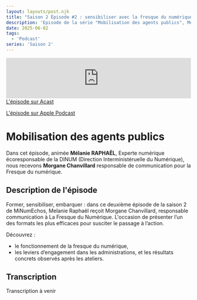 ```yaml
---
layout: layouts/post.njk
title: "Saison 2 Épisode #2 : sensibiliser avec la fresque du numérique"
description: 'Episode de la série "Mobilisation des agents publics", Mélanie Raphaël reçoit Morgane Chanvillard, responsable de communication de la Fresque du Numérique'
date: 2025-06-02
tags:
  - 'Podcast'
series: 'Saison 2'
---
```

<!-- intégration Acast -->
<iframe src="https://embed.acast.com/$/669e18c83847f8c1a590bc69/6830b6729cad4906be99dc74?" frameBorder="0" width="100%" height="110px" allow="autoplay"></iframe>
</br>
<!-- Lien Acast -->
<a class="fr-link fr-icon-arrow-right-line fr-link--icon-right" href="https://shows.acast.com/minumeco-initiatives-pour-un-numerique-ecoresponsable/episodes/6830b6729cad4906be99dc74">L'épisode sur Acast</a>

</br>

<!-- Lien Apple Podcast -->
<a class="fr-link fr-icon-arrow-right-line fr-link--icon-right" href="https://podcasts.apple.com/fr/podcast/minumechos-mobilisation-des-agents-publics/id1759375669?i=1000709876713">L'épisode sur Apple Podcast</a>


<!-- légende du podcast-->

# Mobilisation des agents publics

Dans cet épisode, animée **Mélanie RAPHAËL**, Experte numérique écoresponsable de la DINUM (Direction Interministéruelle du Numérique), nous recevons **Morgane Chanvillard** responsable de communication pour la Fresque du numérique.

## Description de l'épisode

Former, sensibiliser, embarquer : dans ce deuxième épisode de la saison 2 de MiNumEchos, Melanie Raphaël reçoit Morgane Chanvillard, responsable communication à La Fresque du Numérique.
L'occasion de présenter l’un des formats les plus efficaces pour susciter le passage à l’action.

Découvrez : 
* le fonctionnement de la fresque du numérique,
* les leviers d’engagement dans les administrations, et les résultats concrets observés après les ateliers.

<!-- légende du podcast-->

## Transcription
Transcription à venir
